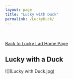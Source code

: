 ```yaml
---
layout: page
title: "Lucky with Duck"
permalink: /LuckyDuck/
---
```

<br />
<br />
<a href="https://ryancaseymba.github.io/LuckyLad/">Back to Lucky Lad Home Page</a>

## Lucky with a Duck

![](Lucky with Duck.jpg)
